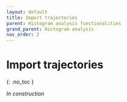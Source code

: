 ```yaml
---
layout: default
title: Import trajectories
parent: Histogram analysis functionalities
grand_parent: Histogram analysis
nav_order: 2
---
```


# Import trajectories
{: .no_toc }

*In construction*
